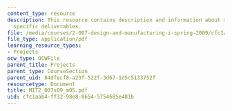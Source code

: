 ```yaml
---
content_type: resource
description: This resource contains description and information about milestone 2
  specific deliverables.
file: /media/courses/2-007-design-and-manufacturing-i-spring-2009/cfc1aab4ff3298e886545754685e481b_MIT2_007s09_m05.pdf
file_type: application/pdf
learning_resource_types:
- Projects
ocw_type: OCWFile
parent_title: Projects
parent_type: CourseSection
parent_uid: 84dfecf8-a23f-522f-3d67-1d5c5133752f
resourcetype: Document
title: MIT2_007s09_m05.pdf
uid: cfc1aab4-ff32-98e8-8654-5754685e481b
---
```


